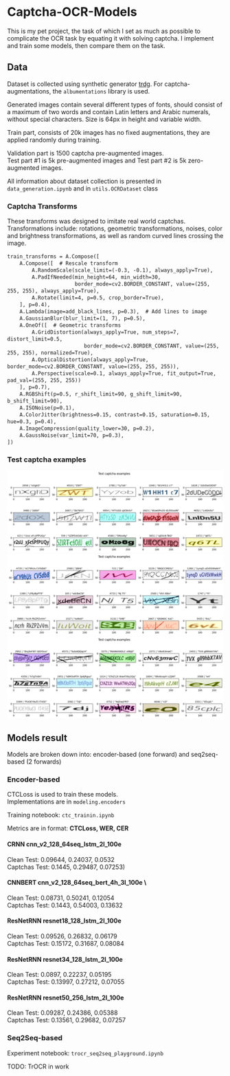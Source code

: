 # Captcha-OCR-Models
This is my pet project, the task of which I set as much as possible to complicate 
the OCR task by equating it with solving captcha.
I implement and train some models, then compare them on the task.

## Data

Dataset is collected using synthetic generator [trdg](https://github.com/Belval/TextRecognitionDataGenerator).
For captcha-augmentations, the `albumentations` library is used.

Generated images contain several different types of fonts, should consist of a maximum of two words and contain 
Latin letters and Arabic numerals, without special characters. Size is 64px in height and variable width.

Train part, consists of 20k images has no fixed augmentations, they are applied randomly during training.

Validation part is 1500 captcha pre-augmented images. \
Test part #1 is 5k pre-augmented images and Test part #2 is 5k zero-augmented images.

All information about dataset collection is presented in `data_generation.ipynb` and in `utils.OCRDataset` class

### Captcha Transforms
These transforms was designed to imitate real world captchas. \
Transformations include: rotations, geometric transformations, noises, color and brightness transformations,
as well as random curved lines crossing the image.

    train_transforms = A.Compose([
        A.Compose([  # Rescale transform
            A.RandomScale(scale_limit=(-0.3, -0.1), always_apply=True),
            A.PadIfNeeded(min_height=64, min_width=30,
                          border_mode=cv2.BORDER_CONSTANT, value=(255, 255, 255), always_apply=True),
            A.Rotate(limit=4, p=0.5, crop_border=True),
        ], p=0.4),
        A.Lambda(image=add_black_lines, p=0.3),  # Add lines to image
        A.GaussianBlur(blur_limit=(1, 7), p=0.5),
        A.OneOf([  # Geometric transforms
            A.GridDistortion(always_apply=True, num_steps=7, distort_limit=0.5,
                             border_mode=cv2.BORDER_CONSTANT, value=(255, 255, 255), normalized=True),
            A.OpticalDistortion(always_apply=True, border_mode=cv2.BORDER_CONSTANT, value=(255, 255, 255)),
            A.Perspective(scale=0.1, always_apply=True, fit_output=True, pad_val=(255, 255, 255))
        ], p=0.7),
        A.RGBShift(p=0.5, r_shift_limit=90, g_shift_limit=90, b_shift_limit=90),
        A.ISONoise(p=0.1),
        A.ColorJitter(brightness=0.15, contrast=0.15, saturation=0.15, hue=0.3, p=0.4),
        A.ImageCompression(quality_lower=30, p=0.2),
        A.GaussNoise(var_limit=70, p=0.3),
    ])

### Test captcha examples
![dataset_example_1.png](resources%2Fdataset_example_1.png)
![dataset_example_2.png](resources%2Fdataset_example_2.png)
![dataset_example_3.png](resources%2Fdataset_example_3.png)

## Models result

Models are broken down into: 
encoder-based (one forward) and seq2seq-based (2 forwards)

### Encoder-based

CTCLoss is used to train these models. \
Implementations are in `modeling.encoders`

Training notebook: `ctc_trainin.ipynb`

Metrics are in format: **CTCLoss, WER, CER**

#### CRNN cnn_v2_128_64seq_lstm_2l_100e
Clean Test: 0.09644, 0.24037, 0.0532 \
Captchas Test: 0.1445, 0.29487, 0.07253)

#### CNNBERT cnn_v2_128_64seq_bert_4h_3l_100e \
Clean Test: 0.08731, 0.50241, 0.12054 \
Captchas Test: 0.1443, 0.54003, 0.13632

#### ResNetRNN resnet18_128_lstm_2l_100e
Clean Test: 0.09526, 0.26832, 0.06179 \
Captchas Test: 0.15172, 0.31687, 0.08084

#### ResNetRNN resnet34_128_lstm_2l_100e
Clean Test: 0.0897, 0.22237, 0.05195 \
Captchas Test: 0.13997, 0.27212, 0.07055

#### ResNetRNN resnet50_256_lstm_2l_100e
Clean Test:  0.09287, 0.24386, 0.05388 \
Captchas Test: 0.13561, 0.29682, 0.07257

### Seq2Seq-based

Experiment notebook: `trocr_seq2seq_playground.ipynb`

TODO: TrOCR in work
